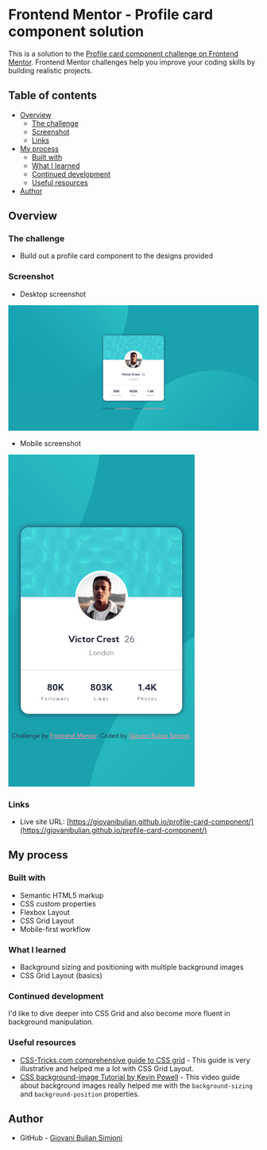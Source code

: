 # Frontend Mentor - Profile card component solution

This is a solution to the [Profile card component challenge on Frontend Mentor](https://www.frontendmentor.io/challenges/profile-card-component-cfArpWshJ). Frontend Mentor challenges help you improve your coding skills by building realistic projects. 

## Table of contents

- [Overview](#overview)
  - [The challenge](#the-challenge)
  - [Screenshot](#screenshot)
  - [Links](#links)
- [My process](#my-process)
  - [Built with](#built-with)
  - [What I learned](#what-i-learned)
  - [Continued development](#continued-development)
  - [Useful resources](#useful-resources)
- [Author](#author)

## Overview

### The challenge

- Build out a profile card component to the designs provided

### Screenshot

- Desktop screenshot

![](images/desktop-screenshot.png)

- Mobile screenshot

![](images/mobile-screenshot.png)

### Links

- Live site URL: [https://giovanibulian.github.io/profile-card-component/](https://giovanibulian.github.io/profile-card-component/)

## My process

### Built with

- Semantic HTML5 markup
- CSS custom properties
- Flexbox Layout
- CSS Grid Layout
- Mobile-first workflow

### What I learned

- Background sizing and positioning with multiple background images
- CSS Grid Layout (basics)

### Continued development

I'd like to dive deeper into CSS Grid and also become more fluent in background manipulation. 

### Useful resources

- [CSS-Tricks.com comprehensive guide to CSS grid](https://css-tricks.com/snippets/css/complete-guide-grid/) - This guide is very illustrative and helped me a lot with CSS Grid Layout.
- [CSS background-image Tutorial by Kevin Powell](https://youtu.be/3T_Jy1CqH9k) - This video guide about background images really helped me with the `background-sizing` and `background-position` properties.

## Author

- GitHub - [Giovani Bulian Simioni](https://github.com/giovanibulian)